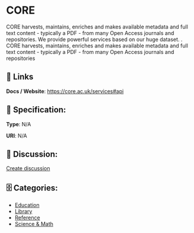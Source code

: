 # CORE


CORE harvests, maintains, enriches and makes available metadata and full text
content - typically a PDF - from many Open Access journals and repositories. We provide powerful services based on our huge dataset. 
.  CORE harvests, maintains, enriches and makes available metadata and full text
content - typically a PDF - from many Open Access journals and repositories

##  🔗 Links
**Docs / Website**: https://core.ac.uk/services#api

## 🧬 Specification:
**Type**: N/A

**URI**: N/A

## 💬 Discussion:
[Create discussion](https://github.com/apis-list/apis-list/discussions/new)

## 🗄️ Categories:
- [Education](https://github.com/apis-list/apis-list#education)
- [Library](https://github.com/apis-list/apis-list#library)
- [Reference](https://github.com/apis-list/apis-list#reference)
- [Science & Math](https://github.com/apis-list/apis-list#science--math)



